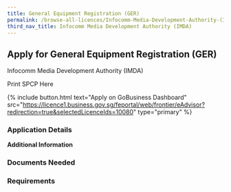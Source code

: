 ```yaml
---
title: General Equipment Registration (GER)
permalink: /browse-all-licences/Infocomm-Media-Development-Authority-(IMDA)/General-Equipment-Registration-(GER)
third_nav_title: Infocomm Media Development Authority (IMDA)
---
```


## Apply for General Equipment Registration (GER)

Infocomm Media Development Authority (IMDA)

Print SPCP Here


{% include button.html text="Apply on GoBusiness Dashboard" src="https://licence1.business.gov.sg/feportal/web/frontier/eAdvisor?redirection=true&selectedLicenceIds=10080" type="primary" %}

### Application Details

**Additional Information**

### Documents Needed

### Requirements

